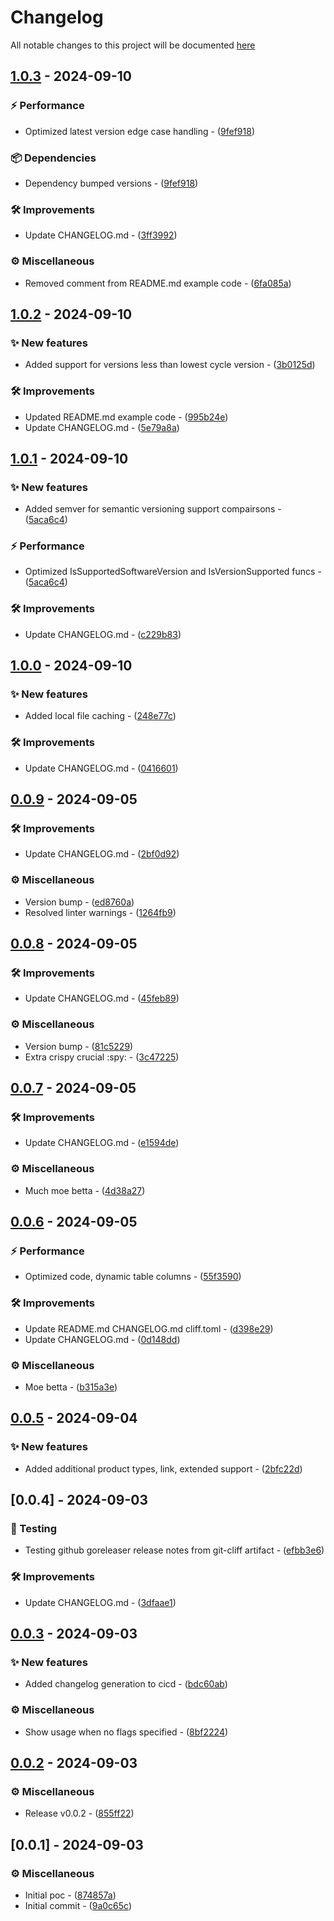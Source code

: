 # Changelog

All notable changes to this project will be documented [here](https://github.com/mr-pmillz/eoldate/blob/main/CHANGELOG.md?ref_type=heads)

## [1.0.3](https://github.com/mr-pmillz/eoldate/compare/v1.0.2...v1.0.3) - 2024-09-10

### ⚡ Performance

- Optimized latest version edge case handling - ([9fef918](https://github.com/mr-pmillz/eoldate/commit/9fef91897a92bea3265e3dabd5efd79d839c54d8))

### 📦 Dependencies

- Dependency bumped versions - ([9fef918](https://github.com/mr-pmillz/eoldate/commit/9fef91897a92bea3265e3dabd5efd79d839c54d8))

### 🛠 Improvements

- Update CHANGELOG.md - ([3ff3992](https://github.com/mr-pmillz/eoldate/commit/3ff3992791c68475b2cc62e971987bd30bb507f0))

### ⚙️ Miscellaneous

- Removed comment from README.md example code - ([6fa085a](https://github.com/mr-pmillz/eoldate/commit/6fa085a8275b4a4f1065bbf0f4d0434681d6aaed))

## [1.0.2](https://github.com/mr-pmillz/eoldate/compare/v1.0.1...v1.0.2) - 2024-09-10

### ✨ New features

- Added support for versions less than lowest cycle version - ([3b0125d](https://github.com/mr-pmillz/eoldate/commit/3b0125ddc7014ad0d20d2ce8b1975eecf3357b23))

### 🛠 Improvements

- Updated README.md example code - ([995b24e](https://github.com/mr-pmillz/eoldate/commit/995b24efc0a182ed3e320ebaf226581a80974f8b))
- Update CHANGELOG.md - ([5e79a8a](https://github.com/mr-pmillz/eoldate/commit/5e79a8ab26e150d3f7483cba4579656adfa60db5))

## [1.0.1](https://github.com/mr-pmillz/eoldate/compare/v1.0.0...v1.0.1) - 2024-09-10

### ✨ New features

- Added semver for semantic versioning support compairsons - ([5aca6c4](https://github.com/mr-pmillz/eoldate/commit/5aca6c4a4cffcebb683dbefc1bdb472cb33a0b3d))

### ⚡ Performance

- Optimized IsSupportedSoftwareVersion and IsVersionSupported funcs - ([5aca6c4](https://github.com/mr-pmillz/eoldate/commit/5aca6c4a4cffcebb683dbefc1bdb472cb33a0b3d))

### 🛠 Improvements

- Update CHANGELOG.md - ([c229b83](https://github.com/mr-pmillz/eoldate/commit/c229b83431eba0723561ae4456e28ee5dbafeab5))

## [1.0.0](https://github.com/mr-pmillz/eoldate/compare/v0.0.9...v1.0.0) - 2024-09-10

### ✨ New features

- Added local file caching - ([248e77c](https://github.com/mr-pmillz/eoldate/commit/248e77cba1203a48dd4033c1ca46334721e2ec34))

### 🛠 Improvements

- Update CHANGELOG.md - ([0416601](https://github.com/mr-pmillz/eoldate/commit/04166019743f59748817824f60e38e8df5d83eb9))

## [0.0.9](https://github.com/mr-pmillz/eoldate/compare/v0.0.8...v0.0.9) - 2024-09-05

### 🛠 Improvements

- Update CHANGELOG.md - ([2bf0d92](https://github.com/mr-pmillz/eoldate/commit/2bf0d922f0f6fde30e4d5435dac4760f85213a35))

### ⚙️ Miscellaneous

- Version bump - ([ed8760a](https://github.com/mr-pmillz/eoldate/commit/ed8760a8f2e434807a8ebdcaf182e7253e9cbeff))
- Resolved linter warnings - ([1264fb9](https://github.com/mr-pmillz/eoldate/commit/1264fb9ac842226f201191ccf7fe241dfc5dec5f))

## [0.0.8](https://github.com/mr-pmillz/eoldate/compare/v0.0.7...v0.0.8) - 2024-09-05

### 🛠 Improvements

- Update CHANGELOG.md - ([45feb89](https://github.com/mr-pmillz/eoldate/commit/45feb8993a3e6971909b1d48c116c2e79ea57386))

### ⚙️ Miscellaneous

- Version bump - ([81c5229](https://github.com/mr-pmillz/eoldate/commit/81c52299825e9c39e3ded6a0a0c56a8c47aa37ab))
- Extra crispy crucial :spy: - ([3c47225](https://github.com/mr-pmillz/eoldate/commit/3c47225cd5ac736b8f74a3e6de5dffec3d8b61be))

## [0.0.7](https://github.com/mr-pmillz/eoldate/compare/v0.0.6...v0.0.7) - 2024-09-05

### 🛠 Improvements

- Update CHANGELOG.md - ([e1594de](https://github.com/mr-pmillz/eoldate/commit/e1594deb64b02903892a87140daaf8ebb4dcd8b0))

### ⚙️ Miscellaneous

- Much moe betta - ([4d38a27](https://github.com/mr-pmillz/eoldate/commit/4d38a27a87471e14ae25002146de498d76b2ac7e))

## [0.0.6](https://github.com/mr-pmillz/eoldate/compare/v0.0.5...v0.0.6) - 2024-09-05

### ⚡ Performance

- Optimized code, dynamic table columns - ([55f3590](https://github.com/mr-pmillz/eoldate/commit/55f3590510073e402c9ba8ab234c13d56b082535))

### 🛠 Improvements

- Update README.md CHANGELOG.md cliff.toml - ([d398e29](https://github.com/mr-pmillz/eoldate/commit/d398e29f3840565fbf14dc86841049681a668882))
- Update CHANGELOG.md - ([0d148dd](https://github.com/mr-pmillz/eoldate/commit/0d148dd3f92802ec48cd1e4933dc9376d83112e8))

### ⚙️ Miscellaneous

- Moe betta - ([b315a3e](https://github.com/mr-pmillz/eoldate/commit/b315a3e7ce6db0c9ef4b7f27e13d994e2f4947d6))

## [0.0.5](https://github.com/mr-pmillz/eoldate/compare/v0.0.4...v0.0.5) - 2024-09-04

### ✨ New features

- Added additional product types, link, extended support - ([2bfc22d](https://github.com/mr-pmillz/eoldate/commit/2bfc22df5bc2d6299a4bcce803ace4547ffec8d3))

## [0.0.4] - 2024-09-03

### 🧪 Testing

- Testing github goreleaser release notes from git-cliff artifact - ([efbb3e6](https://github.com/mr-pmillz/eoldate/commit/efbb3e60ec3e9a4da09ec06a8d8c3948c21d1ed8))

### 🛠 Improvements

- Update CHANGELOG.md - ([3dfaae1](https://github.com/mr-pmillz/eoldate/commit/3dfaae17b22d03532f36613d2d2174085f34d6dc))

## [0.0.3](https://github.com/mr-pmillz/eoldate/compare/v0.0.2...v0.0.3) - 2024-09-03

### ✨ New features

- Added changelog generation to cicd - ([bdc60ab](https://github.com/mr-pmillz/eoldate/commit/bdc60ab253fd8bbeb6d3cce27c94d7ac91bd12ec))

### ⚙️ Miscellaneous

- Show usage when no flags specified - ([8bf2224](https://github.com/mr-pmillz/eoldate/commit/8bf22248442e7e5b45d9bd2987bf675201dc3d77))

## [0.0.2](https://github.com/mr-pmillz/eoldate/compare/v0.0.1...v0.0.2) - 2024-09-03

### ⚙️ Miscellaneous

- Release v0.0.2 - ([855ff22](https://github.com/mr-pmillz/eoldate/commit/855ff2272fa8ae94493965630314f9c047c64149))

## [0.0.1] - 2024-09-03

### ⚙️ Miscellaneous

- Initial poc - ([874857a](https://github.com/mr-pmillz/eoldate/commit/874857a0c84039ef284ccb9d7b7f82ca6967be4e))
- Initial commit - ([9a0c65c](https://github.com/mr-pmillz/eoldate/commit/9a0c65c4587c942f4013fd1a54b1925770c235f6))

<!-- generated by git-cliff -->
